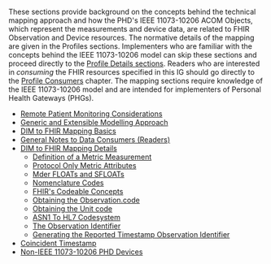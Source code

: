 
These sections provide background on the concepts behind the technical mapping approach and how the PHD's IEEE 11073-10206 ACOM Objects, which represent the measurements and device data, are related to FHIR Observation and Device resources. The normative details of the mapping are given in the Profiles sections. Implementers who are familiar with the concepts behind the IEEE 11073-10206 model can skip these sections and proceed directly to the [Profile Details sections](ProfilesOverview.html). Readers who are interested in *consuming* the FHIR resources specified in this IG should go directly to the [Profile Consumers](ProfileConsumers.html) chapter. The mapping sections require knowledge of the IEEE 11073-10206 model and are intended for implementers of Personal Health Gateways (PHGs).
<!-- https://stackoverflow.com/questions/27977078/how-do-i-reference-the-root-directory-of-my-site-and-why-wont-jekyll-render-so -->

 - [Remote Patient Monitoring Considerations](RemotePatientMonitoringConsiderations.html)
 - [Generic and Extensible Modelling Approach](GenericModel.html)
 - [DIM to FHIR Mapping Basics](DIMtoFHIRMapping.html)
 - [General Notes to Data Consumers (Readers)](GeneralNotestoConsumers.html)
 - [DIM to FHIR Mapping Details](DIMtoFHIRMappingDetails.html)
   - [Definition of a Metric Measurement](DefinitionMetricMsmt.html)
   - [Protocol Only Metric Attributes](MetricAttributesofNoInterest.html)
   - [Mder FLOATs and SFLOATs](MderFLOATsandSFLOATs.html)
   - [Nomenclature Codes](Nomenclaturecodes.html)
   - [FHIR's Codeable Concepts](CodeableConcepts.html)
   - [Obtaining the Observation.code](ObtainObservationCode.html)
   - [Obtaining the Unit code](ObtainUnitCode.html)
   - [ASN1 To HL7 Codesystem](CodeSystem-ASN1ToHL7.html)
   - [The Observation Identifier](ObservationIdentifier.html)
   - [Generating the Reported Timestamp Observation Identifier](GeneratingtheReportedTimeStampIdentifier.html)
 - [Coincident Timestamp](CoincidentTimeStamp.html) 
 - [Non-IEEE 11073-10206 PHD Devices](Non11073PHDDevices.html)

